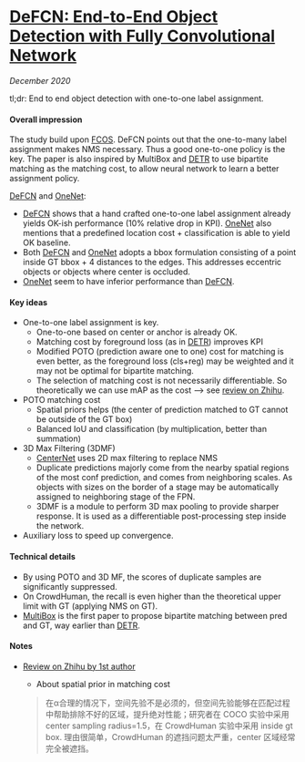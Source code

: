 # [DeFCN: End-to-End Object Detection with Fully Convolutional Network](https://arxiv.org/abs/2012.03544)

_December 2020_

tl;dr: End to end object detection with one-to-one label assignment. 

#### Overall impression
The study build upon [FCOS](fcos.md). DeFCN points out that the one-to-many label assignment makes NMS necessary. Thus a good one-to-one policy is the key.  The paper is also inspired by MultiBox and [DETR](detr.md) to use bipartite matching as the matching cost, to allow neural network to learn a better assignment policy.

[DeFCN](defcn.md) and [OneNet](onenet.md):

- [DeFCN](defcn.md) shows that a hand crafted one-to-one label assignment already yields OK-ish performance (10% relative drop in KPI). [OneNet](onenet.md) also mentions that a predefined location cost + classification is able to yield OK baseline.
- Both [DeFCN](defcn.md) and [OneNet](onenet.md) adopts a bbox formulation consisting of a point inside GT bbox + 4 distances to the edges. This addresses eccentric objects or objects where center is occluded. 
- [OneNet](onenet.md) seem to have inferior performance than [DeFCN](defcn.md).

#### Key ideas
- One-to-one label assignment is key.
	- One-to-one based on center or anchor is already OK. 
	- Matching cost by foreground loss (as in [DETR](detr.md)) improves KPI
	- Modified POTO (prediction aware one to one) cost for matching is even better, as the foreground loss (cls+reg) may be weighted and it may not be optimal for bipartite matching.
	- The selection of matching cost is not necessarily differentiable. So theoretically we can use mAP as the cost --> see [review on Zhihu](https://mp.weixin.qq.com/s/lfkcbfQrFOGUpkGB7Oh-FA).
- POTO matching cost
	- Spatial priors helps (the center of prediction matched to GT cannot be outside of the GT box)
	- Balanced IoU and classification (by multiplication, better than summation)
- 3D Max Filtering (3DMF)
	- [CenterNet](centernet.md) uses 2D max filtering to replace NMS
	- Duplicate predictions majorly come from the nearby spatial regions of the most conf prediction, and comes from neighboring scales. As objects with sizes on the border of a stage may be automatically assigned to neighboring stage of the FPN. 
	- 3DMF is a module to perform 3D max pooling to provide sharper response. It is used as a differentiable post-processing step inside the network.
- Auxiliary loss to speed up convergence.

#### Technical details
- By using POTO and 3D MF, the scores of duplicate samples are significantly suppressed. 
- On CrowdHuman, the recall is even higher than the theoretical upper limit with GT (applying NMS on GT). 
- [MultiBox](https://arxiv.org/abs/1412.1441) is the first paper to propose bipartite matching between pred and GT, way earlier than [DETR](detr.md).

#### Notes
- [Review on Zhihu by 1st author](https://mp.weixin.qq.com/s/lfkcbfQrFOGUpkGB7Oh-FA)
	- About spatial prior in matching cost

	> 在α合理的情况下，空间先验不是必须的，但空间先验能够在匹配过程中帮助排除不好的区域，提升绝对性能；研究者在 COCO 实验中采用 center sampling radius=1.5，在 CrowdHuman 实验中采用 inside gt box. 理由很简单，CrowdHuman 的遮挡问题太严重，center 区域经常完全被遮挡。

